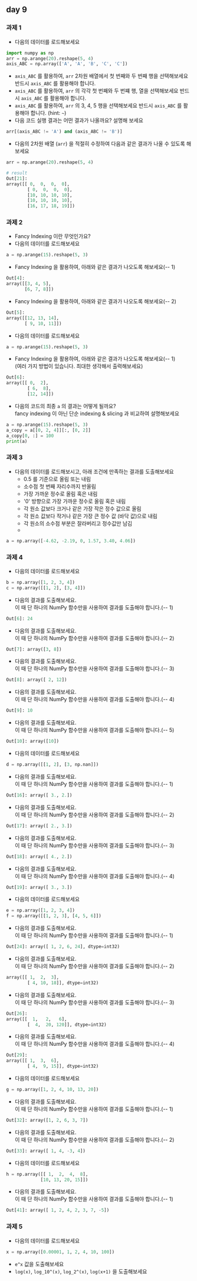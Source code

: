 ## day 9
### 과제 1
- 다음의 데이터를 로드해보세요
~~~python
import numpy as np
arr = np.arange(20).reshape(5, 4)
axis_ABC = np.array(['A', 'A', 'B', 'C', 'C'])
~~~
- `axis_ABC` 를 활용하여, `arr` 2차원 배열에서 첫 번째와 두 번째 행을 선택해보세요  
  반드시 `axis_ABC` 를 활용해야 합니다. 
- `axis_ABC` 를 활용하여, `arr` 의 각각 첫 번째와 두 번쨰 행, 열을 선택해보세요
  반드시 `axis_ABC` 를 활용해야 합니다. 
- `axis_ABC` 를 활용하여, `arr` 의 3, 4, 5 행을 선택해보세요
  반드시 `axis_ABC` 를 활용해야 합니다. 
  (hint: `~`)
- 다음 코드 실행 결과는 어떤 결과가 나올까요? 설명해 보세요
~~~python
arr[(axis_ABC != 'A') and (axis_ABC != 'B')]
~~~
- 다음의 2차원 배열 (`arr`) 을 적절히 수정하여 다음과 같은 결과가 나올 수 있도록 해보세요
~~~python
arr = np.arange(20).reshape(5, 4)

# result
Out[21]:
array([[ 0,  0,  0,  0],
        [ 0,  0,  0,  0],
        [10, 10, 10, 10],
        [10, 10, 10, 10],
        [16, 17, 18, 19]])
~~~

### 과제 2
- Fancy Indexing 이란 무엇인가요? 
- 다음의 데이터를 로드해보세요
~~~python
a = np.arange(15).reshape(5, 3)
~~~
- Fancy Indexing 을 활용하여, 아래와 같은 결과가 나오도록 해보세요(-- 1)
~~~python
Out[4]:
array([[3, 4, 5],
       [6, 7, 8]])
~~~
- Fancy Indexing 을 활용하여, 아래와 같은 결과가 나오도록 해보세요(-- 2)
~~~python
Out[5]:
array([[12, 13, 14],
       [ 9, 10, 11]])
~~~
- 다음의 데이터를 로드해보세요
~~~python
a = np.arange(15).reshape(5, 3)
~~~
- Fancy Indexing 을 활용하여, 아래와 같은 결과가 나오도록 해보세요(-- 1)  
  (여러 가지 방법이 있습니다. 최대한 생각해서 출력해보세요)
~~~python
Out[6]:
array([[ 0,  2],
        [ 6,  8],
        [12, 14]])
~~~
- 다음의 코드의 최종 `a` 의 결과는 어떻게 될까요?  
  fancy indexing 이 아닌 단순 indexing & slicing 과 비교하여 설명해보세요
~~~python
a = np.arange(15).reshape(5, 3)
a_copy = a[[0, 2, 4]][:, [0, 2]]
a_copy[0, :] = 100
print(a)
~~~

### 과제 3
- 다음의 데이터를 로드해보시고, 아래 조건에 만족하는 결과를 도출해보세요
  - 0.5 를 기준으로 올림 또는 내림
  - 소수점 첫 번째 자리수까지 반올림
  - 가장 가까운 정수로 올림 혹은 내림
  - '0' 방향으로 가장 가까운 정수로 올림 혹은 내림 
  - 각 원소 값보다 크거나 같은 가장 작은 정수 값으로 올림
  - 각 원소 값보다 작거나 같은 가장 큰 정수 값 (바닥 값)으로 내림
  - 각 원소의 소수점 부분은 잘라버리고 정수값만 남김
  - 
~~~python
a = np.array([-4.62, -2.19, 0, 1.57, 3.40, 4.06])
~~~

### 과제 4
- 다음의 데이터를 로드해보세요
~~~python
b = np.array([1, 2, 3, 4])
c = np.array([[1, 2], [3, 4]])
~~~
- 다음의 결과를 도출해보세요.  
  이 때 단 하나의 NumPy 함수만을 사용하여 결과를 도출해야 합니다.(-- 1) 
~~~python
Out[6]: 24
~~~
- 다음의 결과를 도출해보세요.  
  이 때 단 하나의 NumPy 함수만을 사용하여 결과를 도출해야 합니다.(-- 2)
~~~python
Out[7]: array([3, 8])
~~~
- 다음의 결과를 도출해보세요.  
  이 때 단 하나의 NumPy 함수만을 사용하여 결과를 도출해야 합니다.(-- 3)
~~~python
Out[8]: array([ 2, 12])
~~~
- 다음의 결과를 도출해보세요.  
  이 때 단 하나의 NumPy 함수만을 사용하여 결과를 도출해야 합니다.(-- 4)
~~~python
Out[9]: 10
~~~
- 다음의 결과를 도출해보세요.  
  이 때 단 하나의 NumPy 함수만을 사용하여 결과를 도출해야 합니다.(-- 5)
~~~python
Out[10]: array([10])  
~~~

- 다음의 데이터를 로드해보세요
~~~python
d = np.array([[1, 2], [3, np.nan]])
~~~ 
- 다음의 결과를 도출해보세요.  
  이 때 단 하나의 NumPy 함수만을 사용하여 결과를 도출해야 합니다.(-- 1)
~~~python
Out[16]: array([ 3., 2.])
~~~  
- 다음의 결과를 도출해보세요.  
  이 때 단 하나의 NumPy 함수만을 사용하여 결과를 도출해야 합니다.(-- 2)
~~~python
Out[17]: array([ 2., 3.])
~~~  
- 다음의 결과를 도출해보세요.  
  이 때 단 하나의 NumPy 함수만을 사용하여 결과를 도출해야 합니다.(-- 3)
~~~python
Out[18]: array([ 4., 2.])
~~~  
- 다음의 결과를 도출해보세요.  
  이 때 단 하나의 NumPy 함수만을 사용하여 결과를 도출해야 합니다.(-- 4)
~~~python
Out[19]: array([ 3., 3.])
~~~  

- 다음의 데이터를 로드해보세요
~~~python
e = np.array([1, 2, 3, 4])
f = np.array([[1, 2, 3], [4, 5, 6]])
~~~
- 다음의 결과를 도출해보세요.  
  이 때 단 하나의 NumPy 함수만을 사용하여 결과를 도출해야 합니다.(-- 1)
~~~python
Out[24]: array([ 1, 2, 6, 24], dtype=int32)
~~~
- 다음의 결과를 도출해보세요.  
  이 때 단 하나의 NumPy 함수만을 사용하여 결과를 도출해야 합니다.(-- 2)
~~~python
array([[ 1,  2,  3],
        [ 4, 10, 18]], dtype=int32)
~~~
- 다음의 결과를 도출해보세요.  
  이 때 단 하나의 NumPy 함수만을 사용하여 결과를 도출해야 합니다.(-- 3)
~~~python
Out[26]:
array([[  1,   2,   6],
        [  4,  20, 120]], dtype=int32)
~~~
- 다음의 결과를 도출해보세요.  
  이 때 단 하나의 NumPy 함수만을 사용하여 결과를 도출해야 합니다.(-- 4)
~~~python
Out[29]:
array([[ 1,  3,  6],
        [ 4,  9, 15]], dtype=int32)
~~~

- 다음의 데이터를 로드해보세요
~~~python
g = np.array([1, 2, 4, 10, 13, 20])
~~~
- 다음의 결과를 도출해보세요.  
  이 때 단 하나의 NumPy 함수만을 사용하여 결과를 도출해야 합니다.(-- 1)
~~~python
Out[32]: array([1, 2, 6, 3, 7])
~~~
- 다음의 결과를 도출해보세요.  
  이 때 단 하나의 NumPy 함수만을 사용하여 결과를 도출해야 합니다.(-- 2)
~~~python
Out[33]: array([ 1, 4, -3, 4])
~~~

- 다음의 데이터를 로드해보세요
~~~python
h = np.array([[ 1,  2,  4,  8],
             [10, 13, 20, 15]])
~~~

- 다음의 결과를 도출해보세요.  
  이 때 단 하나의 NumPy 함수만을 사용하여 결과를 도출해야 합니다.(-- 1)
~~~python
Out[41]: array([ 1, 2, 4, 2, 3, 7, -5]) 
~~~

### 과제 5
- 다음의 데이터를 로드해보세요
~~~python
x = np.array([0.00001, 1, 2, 4, 10, 100])
~~~
- `e^x` 값을 도출해보세요
- `log(x)`, `log_10^(x)`, `log_2^(x)`, `log(x+1)` 을 도출해보세요

